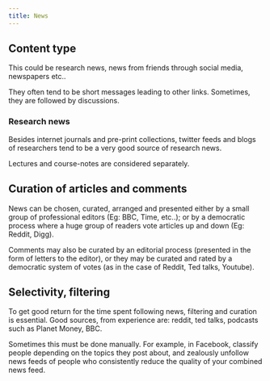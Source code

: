 ```yaml
---
title: News
---
```


## Content type

This could be research news, news from friends through social media,
newspapers etc..

They often tend to be short messages leading to other links. Sometimes,
they are followed by discussions.

### Research news

Besides internet journals and pre-print collections, twitter feeds and
blogs of researchers tend to be a very good source of research news.

Lectures and course-notes are considered separately.

## Curation of articles and comments

News can be chosen, curated, arranged and presented either by a small
group of professional editors (Eg: BBC, Time, etc..); or by a democratic
process where a huge group of readers vote articles up and down (Eg:
Reddit, Digg).

Comments may also be curated by an editorial process (presented in the
form of letters to the editor), or they may be curated and rated by a
democratic system of votes (as in the case of Reddit, Ted talks,
Youtube).

## Selectivity, filtering

To get good return for the time spent following news, filtering and
curation is essential. Good sources, from experience are: reddit, ted
talks, podcasts such as Planet Money, BBC.

Sometimes this must be done manually. For example, in Facebook, classify
people depending on the topics they post about, and zealously unfollow
news feeds of people who consistently reduce the quality of your
combined news feed.
